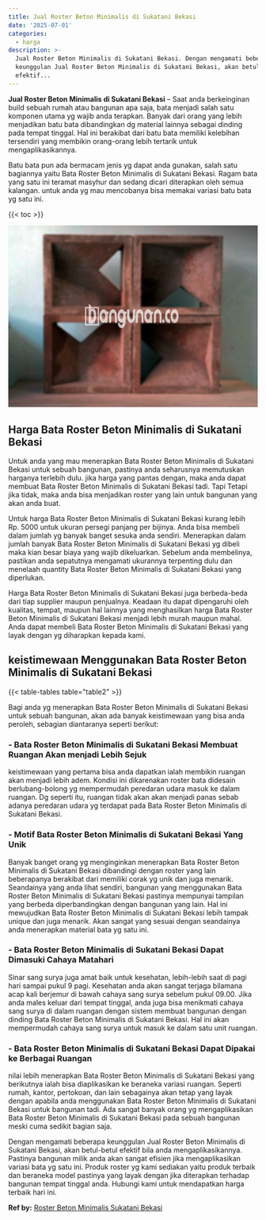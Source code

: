 ```yaml
---
title: Jual Roster Beton Minimalis di Sukatani Bekasi
date: '2025-07-01'
categories:
  - harga
description: >-
  Jual Roster Beton Minimalis di Sukatani Bekasi. Dengan mengamati beberapa
  keunggulan Jual Roster Beton Minimalis di Sukatani Bekasi, akan betul-betul
  efektif...
---
```


**Jual Roster Beton Minimalis di Sukatani Bekasi** – Saat anda berkeinginan build sebuah rumah atau bangunan apa saja, bata menjadi salah satu komponen utama yg wajib anda terapkan. Banyak dari orang yang lebih menjadikan batu bata dibandingkan dg material lainnya sebagai dinding pada tempat tinggal. Hal ini berakibat dari batu bata memiliki kelebihan tersendiri yang membikin orang-orang lebih tertarik untuk mengaplikasikannya.

Batu bata pun ada bermacam jenis yg dapat anda gunakan, salah satu bagiannya yaitu Bata Roster Beton Minimalis di Sukatani Bekasi. Ragam bata yang satu ini teramat masyhur dan sedang dicari diterapkan oleh semua kalangan. untuk anda yg mau mencobanya bisa memakai variasi batu bata yg satu ini.

{{< toc >}}

![Jual Roster Beton Minimalis di Sukatani Bekasi](/images/bata-roster-minimalis-34.png)

## Harga Bata Roster Beton Minimalis di Sukatani Bekasi

Untuk anda yang mau menerapkan Bata Roster Beton Minimalis di Sukatani Bekasi untuk sebuah bangunan, pastinya anda seharusnya memutuskan harganya terlebih dulu. jika harga yang pantas dengan, maka anda dapat membuat Bata Roster Beton Minimalis di Sukatani Bekasi tadi. Tapi Tetapi jika tidak, maka anda bisa menjadikan roster yang lain untuk bangunan yang akan anda buat.

Untuk harga Bata Roster Beton Minimalis di Sukatani Bekasi kurang lebih Rp. 5000 untuk ukuran persegi panjang per bijinya. Anda bisa membeli dalam jumlah yg banyak banget sesuka anda sendiri. Menerapkan dalam jumlah banyak Bata Roster Beton Minimalis di Sukatani Bekasi yg dibeli maka kian besar biaya yang wajib dikeluarkan. Sebelum anda membelinya, pastikan anda sepatutnya mengamati ukurannya terpenting dulu dan menelaah quantity Bata Roster Beton Minimalis di Sukatani Bekasi yang diperlukan.

Harga Bata Roster Beton Minimalis di Sukatani Bekasi juga berbeda-beda dari tiap supplier maupun penjualnya. Keadaan itu dapat dipengaruhi oleh kualitas, tempat, maupun hal lainnya yang menghasilkan harga Bata Roster Beton Minimalis di Sukatani Bekasi menjadi lebih murah maupun mahal. Anda dapat membeli Bata Roster Beton Minimalis di Sukatani Bekasi yang layak dengan yg diharapkan kepada kami.

## keistimewaan Menggunakan Bata Roster Beton Minimalis di Sukatani Bekasi

{{< table-tables table="table2" >}}

Bagi anda yg menerapkan Bata Roster Beton Minimalis di Sukatani Bekasi untuk sebuah bangunan, akan ada banyak keistimewaan yang bisa anda peroleh, sebagian diantaranya seperti berikut:

### \- Bata Roster Beton Minimalis di Sukatani Bekasi Membuat Ruangan Akan menjadi Lebih Sejuk

keistimewaan yang pertama bisa anda dapatkan ialah membikin ruangan akan menjadi lebih adem. Kondisi ini dikarenakan roster bata didesain berlubang-bolong yg mempermudah peredaran udara masuk ke dalam ruangan. Dg seperti itu, ruangan tidak akan akan menjadi panas sebab adanya peredaran udara yg terdapat pada Bata Roster Beton Minimalis di Sukatani Bekasi.

### \- Motif Bata Roster Beton Minimalis di Sukatani Bekasi Yang Unik

Banyak banget orang yg menginginkan menerapkan Bata Roster Beton Minimalis di Sukatani Bekasi dibandingi dengan roster yang lain beberapanya berakibat dari memiliki corak yg unik dan juga menarik. Seandainya yang anda lihat sendiri, bangunan yang menggunakan Bata Roster Beton Minimalis di Sukatani Bekasi pastinya mempunyai tampilan yang berbeda diperbandingkan dengan bangunan yang lain. Hal ini mewujudkan Bata Roster Beton Minimalis di Sukatani Bekasi lebih tampak unique dan juga menarik. Akan sangat yang sesuai dengan seandainya anda menerapkan material bata yg satu ini.

### \- Bata Roster Beton Minimalis di Sukatani Bekasi Dapat Dimasuki Cahaya Matahari

Sinar sang surya juga amat baik untuk kesehatan, lebih-lebih saat di pagi hari sampai pukul 9 pagi. Kesehatan anda akan sangat terjaga bilamana acap kali berjemur di bawah cahaya sang surya sebelum pukul 09.00. Jika anda males keluar dari tempat tinggal, anda juga bisa menikmati cahaya sang surya di dalam ruangan dengan sistem membuat bangunan dengan dinding Bata Roster Beton Minimalis di Sukatani Bekasi. Hal ini akan mempermudah cahaya sang surya untuk masuk ke dalam satu unit ruangan.

### \- Bata Roster Beton Minimalis di Sukatani Bekasi Dapat Dipakai ke Berbagai Ruangan

nilai lebih menerapkan Bata Roster Beton Minimalis di Sukatani Bekasi yang berikutnya ialah bisa diaplikasikan ke beraneka variasi ruangan. Seperti rumah, kantor, pertokoan, dan lain sebagainya akan tetap yang layak dengan apabila anda menggunakan Bata Roster Beton Minimalis di Sukatani Bekasi untuk bangunan tadi. Ada sangat banyak orang yg mengaplikasikan Bata Roster Beton Minimalis di Sukatani Bekasi pada sebuah bangunan meski cuma sedikit bagian saja.

Dengan mengamati beberapa keunggulan Jual Roster Beton Minimalis di Sukatani Bekasi, akan betul-betul efektif bila anda mengaplikasikannya. Pastinya bangunan milik anda akan sangat efisien jika mengaplikasikan variasi bata yg satu ini. Produk roster yg kami sediakan yaitu produk terbaik dan beraneka model pastinya yang layak dengan jika diterapkan terhadap bangunan tempat tinggal anda. Hubungi kami untuk mendapatkan harga terbaik hari ini.

**Ref by:** [Roster Beton Minimalis Sukatani Bekasi](https://id.wikipedia.org/wiki/Roster)
